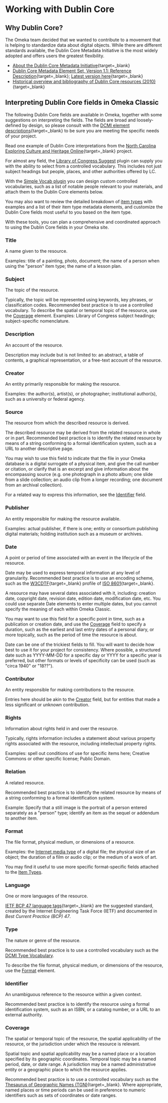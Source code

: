 # Working with Dublin Core

Why Dublin Core?
----------

The Omeka team decided that we wanted to contribute to a movement that is helping to standardize data about digital objects. While there are different standards available, the Dublin Core Metadata Initiative is the most widely adopted and offers users the greatest flexibility.

- [About the Dublin Core Metadata Initiative](http://dublincore.org/about/){target=_blank}
- [Dublin Core Metadata Element Set, Version 1.1: Reference Description](http://dublincore.org/documents/dces/){target=_blank}; [Latest version here](https://www.dublincore.org/specifications/dublin-core/dcmi-terms/#section-3){target=_blank}
- [Historical overview and bibliography of Dublin Core resources (2010)](http://www.oclc.org/research/activities/past/orprojects/dublincore/default.htm){target=_blank}

Interpreting Dublin Core fields in Omeka Classic 
--------------------------------------------------------

The following Dublin Core fields are available in Omeka, together with some suggestions on interpreting the fields. The fields are broad and loosely-defined by design, so please consult with the [DCMI element descriptions](http://dublincore.org/documents/usageguide/elements.shtml){target=_blank} to be sure you are meeting the specific needs of your project. 

Read one example of Dublin Core interpretations from the [North Carolina Exploring Culture and Heritage Online](https://www.digitalnc.org/partners/describing-your-materials/){target=_blank} project.

For almost any field, the [Library of Congress Suggest](../Plugins/Library_of_Congress_Suggest.md) plugin can supply you with the ability to select from a controlled vocabulary. This includes not just subject headings but people, places, and other authorities offered by LC. 

With the [Simple Vocab plugin](../Plugins/SimpleVocab.md) you can design custom controlled vocabularies, such as a list of notable people relevant to your materials, and attach them to the Dublin Core elements below.

You may also want to review the detailed breakdown of [item types](Item_Types.md) with examples and a list of their item type metadata elements, and customize the Dublin Core fields most useful to you based on the item type.

With these tools, you can plan a comprehensive and coordinated approach to using the Dublin Core fields in your Omeka site. 

### Title

A name given to the resource.

Examples: title of a painting, photo, document; the name of a person when using the "person" item type; the name of a lesson plan.

### Subject

The topic of the resource.

Typically, the topic will be represented using keywords, key phrases, or classification codes. Recommended best practice is to use a controlled vocabulary. To describe the spatial or temporal topic of the resource, use the [Coverage](#coverage) element. Examples: Library of Congress subject headings; subject-specific nomenclature.

### Description

An account of the resource.

Description may include but is not limited to: an abstract, a table of contents, a graphical representation, or a free-text account of the resource. 

### Creator

An entity primarily responsible for making the resource.

Examples: the author(s), artist(s), or photographer; institutional author(s), such as a university or federal agency.

### Source

The resource from which the described resource is derived.

The described resource may be derived from the related resource in whole or in part. Recommended best practice is to identify the related resource by means of a string conforming to a formal identification system, such as a URL to another descriptive page. 

You may wish to use this field to indicate that the file in your Omeka database is a digital surrogate of a physical item, and give the call number or citation, or clarify that is an excerpt and give information about the encompassing source (e.g. one photograph in a photo album; one slide from a slide collection; an audio clip from a longer recording; one document from an archival collection).  

For a related way to express this information, see the [Identifier](#identifier) field.

### Publisher

An entity responsible for making the resource available.

Examples: actual publisher, if there is one; entity or consortium publishing digital materials; holding institution such as a museum or archives.

### Date

A point or period of time associated with an event in the lifecycle of the resource.

Date may be used to express temporal information at any level of granularity. Recommended best practice is to use an encoding scheme, such as the [W3CDTF](https://www.w3.org/TR/NOTE-datetime){target=_blank} profile of [ISO 8601](https://www.iso.org/iso-8601-date-and-time-format.html){target=_blank}.

A resource may have several dates associated with it, including: creation date, copyright date, revision date, edition date, modification date, etc. You could use separate Date elements to enter multiple dates, but you cannot specify the meaning of each within Omeka Classic. 

You may want to use this field for a specific point in time, such as a publication or creation date, and use the [Coverage](#coverage) field to specify a duration, such as the earliest and last entry dates of a personal diary, or more topically, such as the period of time the resource is about. 

Date can be one of the trickiest fields to fill. You will want to decide how best to use it for your project for consistency. Where possible, a structured date such as YYYY-MM-DD for a specific day or YYYY for a specific year is preferred, but other formats or levels of specificity can be used (such as "circa 1940" or "18??").

### Contributor

An entity responsible for making contributions to the resource.

Entries here should be akin to the [Creator](#creator) field, but for entities that made a less significant or unknown contribution.

### Rights

Information about rights held in and over the resource.

Typically, rights information includes a statement about various property rights associated with the resource, including intellectual property rights.

Examples: spell out conditions of use for specific items here; Creative Commons or other specific license; Public Domain.

### Relation

A related resource.

Recommended best practice is to identify the related resource by means of a string conforming to a formal identification system.

Example: Specify that a still image is the portrait of a person entered separately as a "person" type; identify an item as the sequel or addendum to another item. 

### Format

The file format, physical medium, or dimensions of a resource.

Examples: the [Internet media type](https://www.iana.org/assignments/media-types/media-types.xhtml) of a digital file; the physical size of an object; the duration of a film or audio clip; or the medium of a work of art.

You may find it useful to use more specific format-specific fields attached to the [Item Types](../Admin/Settings/Item_Type_Elements.md). 

### Language

One or more languages of the resource.

[IETF BCP 47 language tags](https://en.wikipedia.org/wiki/IETF_language_tag){target=_blank} are the suggested standard, created by the Internet Engineering Task Force (IETF) and documented in *Best Current Practice (BCP) 47*.

### Type

The nature or genre of the resource.

Recommended best practice is to use a controlled vocabulary such as the [DCMI Type Vocabulary](http://dublincore.org/documents/dcmi-terms/#section-7). 

To describe the file format, physical medium, or dimensions of the resource, use the [Format](#format) element.

### Identifier

An unambiguous reference to the resource within a given context.

Recommended best practice is to identify the resource using a formal identification system, such as an ISBN, or a catalog number, or a URL to an external authority.

### Coverage

The spatial or temporal topic of the resource, the spatial applicability of the resource, or the jurisdiction under which the resource is relevant.

Spatial topic and spatial applicability may be a named place or a location specified by its geographic coordinates. Temporal topic may be a named period, date, or date range. A jurisdiction may be a named administrative entity or a geographic place to which the resource applies.

Recommended best practice is to use a controlled vocabulary such as the [Thesaurus of Geographic Names (TGN)](http://www.getty.edu/research/tools/vocabularies/tgn/index.html){target=_blank}. Where appropriate, named places or time periods can be used in preference to numeric identifiers such as sets of coordinates or date ranges.
